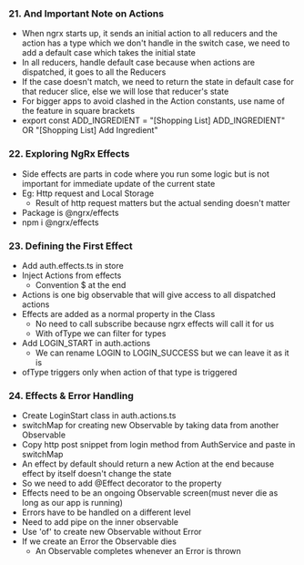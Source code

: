 ### 21. And Important Note on Actions

* When ngrx starts up, it sends an initial action to all reducers and the action has a type which we don't handle in the switch case, we need to add a default case which takes the initial state
* In all reducers, handle default case because when actions are dispatched, it goes to all the Reducers
* If the case doesn't match, we need to return the state in default case for that reducer slice, else we will lose that reducer's state
* For bigger apps to avoid clashed in the Action constants, use name of the feature in square brackets
* export const ADD_INGREDIENT = "[Shopping List] ADD_INGREDIENT" OR "[Shopping List] Add Ingredient"

### 22. Exploring NgRx Effects

* Side effects are parts in code where you run some logic but is not important for immediate update of the current state
* Eg: Http request and Local Storage
  * Result of http request matters but the actual sending doesn't matter
* Package is @ngrx/effects
* npm i @ngrx/effects

### 23. Defining the First Effect

* Add auth.effects.ts in store
* Inject Actions from effects
  * Convention $ at the end
* Actions is one big observable that will give access to all dispatched actions
* Effects are added as a normal property in the Class
  * No need to call subscribe because ngrx effects will call it for us
  * With ofType we can filter for types
* Add LOGIN_START in auth.actions
  * We can rename LOGIN to LOGIN_SUCCESS but we can leave it as it is
* ofType triggers only when action of that type is triggered

### 24. Effects & Error Handling

* Create LoginStart class in auth.actions.ts
* switchMap for creating new Observable by taking data from another Observable
* Copy http post snippet from login method from AuthService and paste in switchMap
* An effect by default should return a new Action at the end because effect by itself doesn't change the state
* So we need to add @Effect decorator to the property
* Effects need to be an ongoing Observable screen(must never die as long as our app is running)
* Errors have to be handled on a different level
* Need to add pipe on the inner observable
* Use 'of' to create new Observable without Error
* If we create an Error the Observable dies
  * An Observable completes whenever an Error is thrown
